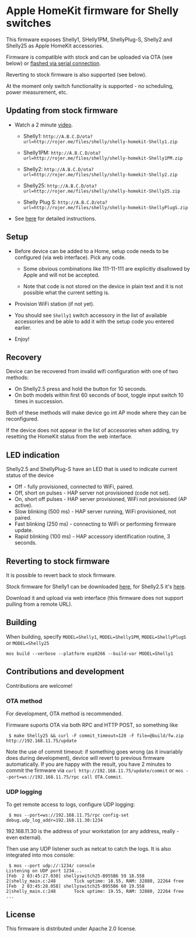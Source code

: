 # Apple HomeKit firmware for Shelly switches

This firmware exposes Shelly1, SHelly1PM, ShellyPlug-S, Shelly2 and Shelly25 as Apple HomeKit accessories.

Firmware is compatible with stock and can be uploaded via OTA (see below) or [flashed via serial connection](docs/flashing.md).

Reverting to stock firmware is also supported (see below).

At the moment only switch functionality is supported - no scheduling, power measurement, etc.

## Updating from stock firmware

  * Watch a 2 minute [video](https://www.youtube.com/watch?v=BZc-kp4dDRw).

    * Shelly1: `http://A.B.C.D/ota?url=http://rojer.me/files/shelly/shelly-homekit-Shelly1.zip`

    * Shelly1PM: `http://A.B.C.D/ota?url=http://rojer.me/files/shelly/shelly-homekit-Shelly1PM.zip`

    * Shelly2: `http://A.B.C.D/ota?url=http://rojer.me/files/shelly/shelly-homekit-Shelly2.zip`

    * Shelly25: `http://A.B.C.D/ota?url=http://rojer.me/files/shelly/shelly-homekit-Shelly25.zip`

    * Shelly Plug S: `http://A.B.C.D/ota?url=http://rojer.me/files/shelly/shelly-homekit-ShellyPlugS.zip`

  * See [here](docs/setup-ota.md) for detailed instructions.

## Setup

 * Before device can be added to a Home, setup code needs to be configured (via web interface). Pick any code.

   * Some obvious combinations like 111-11-111 are explicitly disallowed by Apple and will not be accepted.

   * Note that code is not stored on the device in plain text and it is not possible what the current setting is.

 * Provision WiFi station (if not yet).

 * You should see `Shelly1` switch accessory in the list of available accessories and be able to add it with the setup code you entered earlier.

 * Enjoy!

## Recovery

 Device can be recovered from invalid wifi configuration with one of two methods:

  * On Shelly2.5 press and hold the button for 10 seconds.
  * On both models within first 60 seconds of boot, toggle input switch 10 times in succession.

 Both of these methods will make device go int AP mode where they can be reconfigured.

 If the device does not appear in the list of accessories when adding, try resetting the HomeKit status from the web interface.

## LED indication

 Shelly2.5 and ShellyPlug-S have an LED that is used to indicate current status of the device

 * Off - fully provisioned, connected to WiFi, paired.
 * Off, short on pulses - HAP server not provisioned (code not set).
 * On, short off pulses - HAP server provisioned, WiFi not provisioned (AP active).
 * Slow blinking (500 ms) - HAP server running, WiFi provisioned, not paired.
 * Fast blinking (250 ms) - connecting to WiFi or performing firmware update.
 * Rapid blinking (100 ms) - HAP accessory identification routine, 3 seconds.

## Reverting to stock firmware

 It is possible to revert back to stock firmware.

 Stock firmware for Shelly1 can be downloaded [here](http://api.shelly.cloud/firmware/SHSW-1_build.zip),
 for Shelly2.5 it's [here](http://api.shelly.cloud/firmware/SHSW-25_build.zip).

 Download it and upload via web interface (this firmware does not support pulling from a remote URL).

## Building

When building, specify `MODEL=Shelly1`, `MODEL=Shelly1PM`, `MODEL=ShellyPlugS` or `MODEL=Shelly25`

```
mos build --verbose --platform esp8266 --build-var MODEL=Shelly1
```

## Contributions and development

Contributions are welcome!

### OTA method

For development, OTA method is recommended.

Firmware suports OTA via both RPC and HTTP POST, so something like

```
 $ make Shelly25 && curl -F commit_timeout=120 -F file=@build/fw.zip http://192.168.11.75/update
```

Note the use of commit timeout: if something goes wrong (as it invariably does during development),
device will revert to previous firmware automatically. If you are happy with the result, you have 2 minutes
to commit the firmware via `curl http://192.168.11.75/update/commit` or `mos --port=ws://192.168.11.75/rpc call OTA.Commit`.

### UDP logging

To get remote access to logs, configure UDP logging:

```
 $ mos --port=ws://192.168.11.75/rpc config-set debug.udp_log_addr=192.168.11.30:1234
```

192.168.11.30 is the address of your workstation (or any address, really - even external).

Then use any UDP listener such as netcat to catch the logs. It is also integrated into mos console:

```
 $ mos --port udp://:1234/ console
Listening on UDP port 1234...
[Feb  2 03:45:27.030] shellyswitch25-B955B6 59 18.558 2|shelly_main.c:248       Tick uptime: 18.55, RAM: 32880, 22264 free
[Feb  2 03:45:28.058] shellyswitch25-B955B6 60 19.558 2|shelly_main.c:248       Tock uptime: 19.55, RAM: 32880, 22264 free
...
```


## License

This firmware is distributed under Apache 2.0 license.

